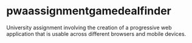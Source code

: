 # pwaassignmentgamedealfinder
University assignment involving the creation of a progressive web application that is usable across different browsers and mobile devices.
